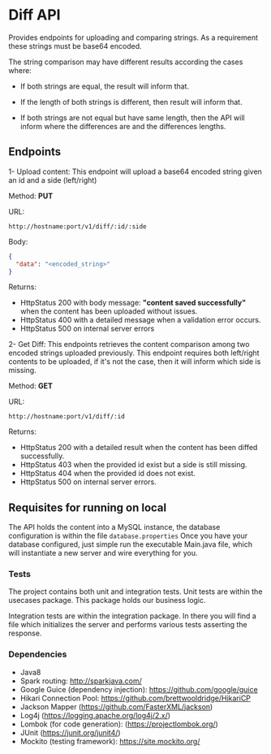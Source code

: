 # Diff API
Provides endpoints for uploading and comparing strings.
As a requirement these strings must be base64 encoded.

The string comparison may have different results according the cases where:

* If both strings are equal, the result will inform that.

* If the length of both strings is different, then result will inform that.

* If both strings are not equal but have same length, then the API will inform where the differences are and the differences lengths.

## Endpoints
1- Upload content: This endpoint will upload a base64 encoded string given an id and a side (left/right)

Method: **PUT**

URL: 

``http://hostname:port/v1/diff/:id/:side``

Body: 
```json
{
  "data": "<encoded_string>"
}
```

Returns:

- HttpStatus 200 with body message: **"content saved successfully"** when the content has been uploaded without issues.
- HttpStatus 400 with a detailed message when a validation error occurs.
- HttpStatus 500 on internal server errors

2- Get Diff: This endpoints retrieves the content comparison among two encoded strings uploaded previously.
This endpoint requires both left/right contents to be uploaded, if it's not the case, then it will inform which side is missing.

Method: **GET**

URL: 

``http://hostname:port/v1/diff/:id``

Returns:
- HttpStatus 200 with a detailed result when the content has been diffed successfully.
- HttpStatus 403 when the provided id exist but a side is still missing.
- HttpStatus 404 when the provided id does not exist.
- HttpStatus 500 on internal server errors.

## Requisites for running on local
The API holds the content into a MySQL instance, the database configuration is within the file `database.properties`
Once you have your database configured, just simple run the executable Main.java file, which will instantiate a new server and wire everything for you.

### Tests
The project contains both unit and integration tests.
Unit tests are within the usecases package. This package holds our business logic.

Integration tests are within the integration package.
In there you will find a file which initializes the server and performs various tests asserting the response.

### Dependencies

* Java8
* Spark routing: http://sparkjava.com/
* Google Guice (dependency injection): https://github.com/google/guice
* Hikari Connection Pool: https://github.com/brettwooldridge/HikariCP
* Jackson Mapper (https://github.com/FasterXML/jackson)
* Log4j (https://logging.apache.org/log4j/2.x/)
* Lombok (for code generation): (https://projectlombok.org/)
* JUnit (https://junit.org/junit4/)
* Mockito (testing framework): https://site.mockito.org/


